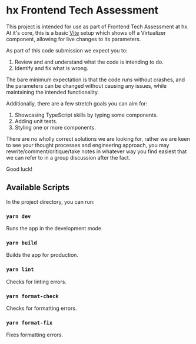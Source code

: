 # hx Frontend Tech Assessment

This project is intended for use as part of Frontend Tech Assessment at hx. At it's core, this is a basic [Vite](https://vitejs.dev/guide/) setup which shows off a Virtualizer component, allowing for live changes to its parameters.

As part of this code submission we expect you to:

1. Review and and understand what the code is intending to do.
2. Identify and fix what is wrong.

The bare minimum expectation is that the code runs without crashes, and the parameters can be changed without causing any issues, while maintaining the intended functionality.

Additionally, there are a few stretch goals you can aim for:

1. Showcasing TypeScript skills by typing some components.
2. Adding unit tests.
3. Styling one or more components.

There are no wholly correct solutions we are looking for, rather we are keen to see your thought processes and engineering approach, you may rewrite/comment/critique/take notes in whatever way you find easiest that we can refer to in a group discussion after the fact.

Good luck!

## Available Scripts

In the project directory, you can run:

### `yarn dev`

Runs the app in the development mode.

### `yarn build`

Builds the app for production.

### `yarn lint`

Checks for linting errors.

### `yarn format-check`

Checks for formatting errors.

### `yarn format-fix`

Fixes formatting errors.
